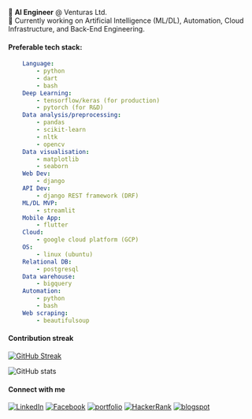 
:black_square_button:   **AI Engineer** @ Venturas Ltd. </br>
:black_square_button:   Currently working on Artificial Intelligence (ML/DL), Automation, Cloud Infrastructure, and Back-End Engineering.</br>

#### Preferable tech stack: 

```yaml
    Language: 
        - python
        - dart
        - bash
    Deep Learning: 
        - tensorflow/keras (for production)
        - pytorch (for R&D)
    Data analysis/preprocessing: 
        - pandas
        - scikit-learn
        - nltk
        - opencv
    Data visualisation: 
        - matplotlib
        - seaborn
    Web Dev: 
        - django
    API Dev: 
        - django REST framework (DRF)
    ML/DL MVP: 
        - streamlit
    Mobile App: 
        - flutter
    Cloud: 
        - google cloud platform (GCP)
    OS: 
        - linux (ubuntu)
    Relational DB: 
        - postgresql
    Data warehouse: 
        - bigquery
    Automation: 
        - python
        - bash
    Web scraping: 
        - beautifulsoup
```




#### Contribution streak

[![GitHub Streak](http://github-readme-streak-stats.herokuapp.com?user=sksoumik&date_format=M%20j%5B%2C%20Y%5D)](https://git.io/streak-stats)

![GitHub stats](https://github-readme-stats.vercel.app/api?username=sksoumik&count_private=true&theme=graywhite)


#### Connect with me

<a href="https://www.linkedin.com/in/sksoumik/" target="_blank"><img src="https://img.shields.io/badge/linkedin-%40sksoumik-blue" alt="LinkedIn"></a>
<a href="https://www.facebook.com/sadmanks" target="_blank"><img src="https://img.shields.io/badge/facebook-%40sadmanks-9cf" alt="Facebook"></a>
<a href="https://sksoumik.github.io/" target="_blank"><img src="https://img.shields.io/badge/portfolio-sksoumik-success" alt="portfolio"></a>
<a href="https://www.hackerrank.com/sadmanks" target="_blank"><img src="https://img.shields.io/badge/HackeRank-sadmanks-success" alt="HackerRank"></a>
<a href="https://sksoumik.blogspot.com/" target="_blank"><img src="https://img.shields.io/badge/blog-%40sksoumik-orange" alt="blogspot"></a>

</br>
